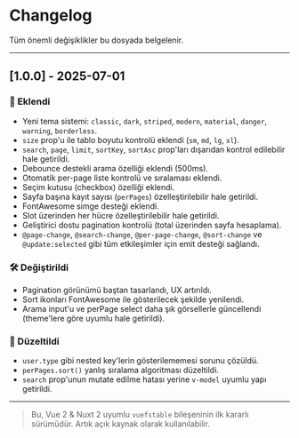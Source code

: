 # Changelog

Tüm önemli değişiklikler bu dosyada belgelenir.

---

## [1.0.0] - 2025-07-01

### 🚀 Eklendi
- Yeni tema sistemi: `classic`, `dark`, `striped`, `modern`, `material`, `danger`, `warning`, `borderless`.
- `size` prop'u ile tablo boyutu kontrolü eklendi (`sm`, `md`, `lg`, `xl`).
- `search`, `page`, `limit`, `sortKey`, `sortAsc` prop'ları dışarıdan kontrol edilebilir hale getirildi.
- Debounce destekli arama özelliği eklendi (500ms).
- Otomatik per-page liste kontrolü ve sıralaması eklendi.
- Seçim kutusu (checkbox) özelliği eklendi.
- Sayfa başına kayıt sayısı (`perPages`) özelleştirilebilir hale getirildi.
- FontAwesome simge desteği eklendi.
- Slot üzerinden her hücre özelleştirilebilir hale getirildi.
- Geliştirici dostu pagination kontrolü (total üzerinden sayfa hesaplama).
- `@page-change`, `@search-change`, `@per-page-change`, `@sort-change` ve `@update:selected` gibi tüm etkileşimler için emit desteği sağlandı.

### 🛠️ Değiştirildi
- Pagination görünümü baştan tasarlandı, UX artırıldı.
- Sort ikonları FontAwesome ile gösterilecek şekilde yenilendi.
- Arama input'u ve perPage select daha şık görsellerle güncellendi (theme'lere göre uyumlu hale getirildi).

### 🐛 Düzeltildi
- `user.type` gibi nested key'lerin gösterilememesi sorunu çözüldü.
- `perPages.sort()` yanlış sıralama algoritması düzeltildi.
- `search` prop'unun mutate edilme hatası yerine `v-model` uyumlu yapı getirildi.

---

> Bu, Vue 2 & Nuxt 2 uyumlu `vuefstable` bileşeninin ilk kararlı sürümüdür. Artık açık kaynak olarak kullanılabilir.
